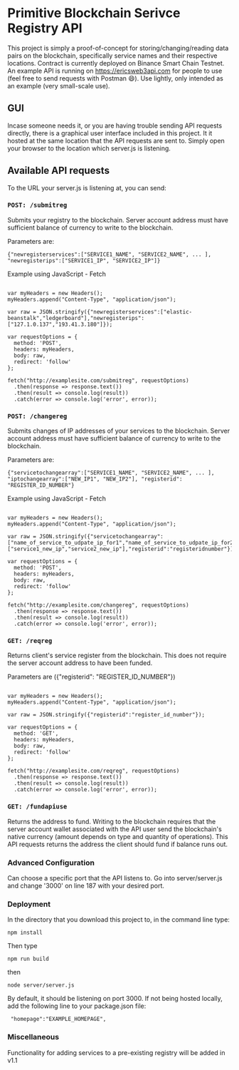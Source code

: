 # Primitive Blockchain Serivce Registry API

This project is simply a proof-of-concept for storing/changing/reading data pairs on the blockchain, specifically service names and their respective locations. Contract is currently deployed on Binance Smart Chain Testnet. An example API is running on https://ericsweb3api.com for people to use (feel free to send requests with Postman :smile:). Use lightly, only intended as an example (very small-scale use).

## GUI

Incase someone needs it, or you are having trouble sending API requests directly, there is a graphical user interface included in this project. It it hosted at the same location that the API requests are sent to. Simply open your browser to the location which server.js is listening.

## Available API requests

To the URL your server.js is listening at, you can send:

### `POST: /submitreg`

Submits your registry to the blockchain.
Server account address must have sufficient balance of currency to write to the blockchain.

Parameters are: 
````
{"newregisterservices":["SERVICE1_NAME", "SERVICE2_NAME", ... ], "newregisterips":["SERVICE1_IP", "SERVICE2_IP"]}
````

Example using JavaScript - Fetch

```

var myHeaders = new Headers();
myHeaders.append("Content-Type", "application/json");

var raw = JSON.stringify({"newregisterservices":["elastic-beanstalk","ledgerboard"],"newregisterips":["127.1.0.137","193.41.3.180"]});

var requestOptions = {
  method: 'POST',
  headers: myHeaders,
  body: raw,
  redirect: 'follow'
};

fetch("http://examplesite.com/submitreg", requestOptions)
  .then(response => response.text())
  .then(result => console.log(result))
  .catch(error => console.log('error', error));

```

 ### `POST: /changereg`

Submits changes of IP addresses of your services to the blockchain.
Server account address must have sufficient balance of currency to write to the blockchain.

Parameters are: 
```
{"servicetochangearray":["SERVICE1_NAME", "SERVICE2_NAME", ... ], "iptochangearray":["NEW_IP1", "NEW_IP2"], "registerid": "REGISTER_ID_NUMBER"}
```

Example using JavaScript - Fetch

```

var myHeaders = new Headers();
myHeaders.append("Content-Type", "application/json");

var raw = JSON.stringify({"servicetochangearray":["name_of_service_to_udpate_ip_for1","name_of_service_to_udpate_ip_for2"],"iptochangearray":["service1_new_ip","service2_new_ip"],"registerid":"registeridnumber"});

var requestOptions = {
  method: 'POST',
  headers: myHeaders,
  body: raw,
  redirect: 'follow'
};

fetch("http://examplesite.com/changereg", requestOptions)
  .then(response => response.text())
  .then(result => console.log(result))
  .catch(error => console.log('error', error));

```

### `GET: /reqreg`

Returns client's service register from the blockchain.
This does not require the server account address to have been funded.

Parameters are ({"registerid": "REGISTER_ID_NUMBER"})

```

var myHeaders = new Headers();
myHeaders.append("Content-Type", "application/json");

var raw = JSON.stringify({"registerid":"register_id_number"});

var requestOptions = {
  method: 'GET',
  headers: myHeaders,
  body: raw,
  redirect: 'follow'
};

fetch("http://examplesite.com/reqreg", requestOptions)
  .then(response => response.text())
  .then(result => console.log(result))
  .catch(error => console.log('error', error));

  ```

### `GET: /fundapiuse`

Returns the address to fund. Writing to the blockchain requires that the server account wallet associated with the API user send the blockchain's native currency (amount depends on type and quantity of operations). This API requests returns the address the client should fund if balance runs out.


### Advanced Configuration

Can choose a specific port that the API listens to. Go into server/server.js and change '3000' on line 187 with your desired port.

### Deployment

In the directory that you download this project to, in the command line type:
```
npm install
```
Then type 
```
npm run build
```
then
```
node server/server.js
```
By default, it should be listening on port 3000.
If not being hosted locally, add the following line to your package.json file:
```
 "homepage":"EXAMPLE_HOMEPAGE",
```

### Miscellaneous

Functionality for adding services to a pre-existing registry will be added in v1.1